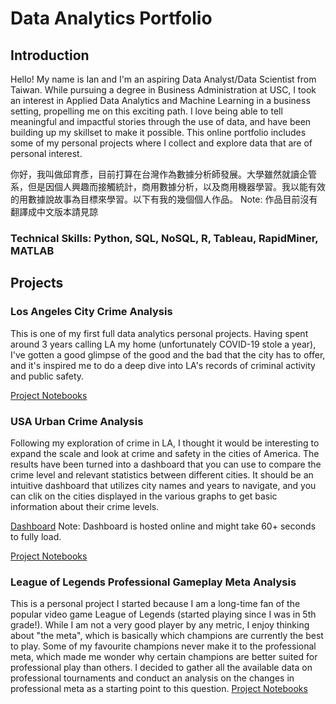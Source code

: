 # Data Analytics Portfolio
## Introduction
Hello! My name is Ian and I'm an aspiring Data Analyst/Data Scientist from Taiwan. While pursuing a degree in Business Administration at USC, I took an interest in Applied Data Analytics and Machine Learning in a business setting, propelling me on this exciting path. I love being able to tell meaningful and impactful stories through the use of data, and have been building up my skillset to make it possible. This online portfolio includes some of my personal projects where I collect and explore data that are of personal interest.

你好，我叫做邱育彥，目前打算在台灣作為數據分析師發展。大學雖然就讀企管系，但是因個人興趣而接觸統計，商用數據分析，以及商用機器學習。我以能有效的用數據說故事為目標來學習。以下有我的幾個個人作品。
Note: 作品目前沒有翻譯成中文版本請見諒

### Technical Skills: Python, SQL, NoSQL, R, Tableau, RapidMiner, MATLAB

## Projects
### Los Angeles City Crime Analysis
This is one of my first full data analytics personal projects. Having spent around 3 years calling LA my home (unfortunately COVID-19 stole a year), I've gotten a good glimpse of the good and the bad that the city has to offer, and it's inspired me to do a deep dive into LA's records of criminal activity and public safety.

[Project Notebooks](https://nbviewer.org/github/yyenchiu/LA_Crime_Analysis/tree/main/)
### USA Urban Crime Analysis
Following my exploration of crime in LA, I thought it would be interesting to expand the scale and look at crime and safety in the cities of America. The results have been turned into a dashboard that you can use to compare the crime level and relevant statistics between different cities. It should be an intuitive dashboard that utilizes city names and years to navigate, and you can clik on the cities displayed in the various graphs to get basic information about their crime levels.

[Dashboard](https://us-crime-dash-app.onrender.com/) Note: Dashboard is hosted online and might take 60+ seconds to fully load.

[Project Notebooks](https://nbviewer.org/github/yyenchiu/US_Crime_Analysis/tree/main/)

### League of Legends Professional Gameplay Meta Analysis
This is a personal project I started because I am a long-time fan of the popular video game League of Legends (started playing since I was in 5th grade!). While I am not a very good player by any metric, I enjoy thinking about "the meta", which is basically which champions are currently the best to play. Some of my favourite champions never make it to the professional meta, which made me wonder why certain champions are better suited for professional play than others. I decided to gather all the available data on professional tournaments and conduct an analysis on the changes in professional meta as a starting point to this question.
[Project Notebooks](https://nbviewer.org/github/yyenchiu/LoL_Pro_Meta_Analysis/tree/main/)

